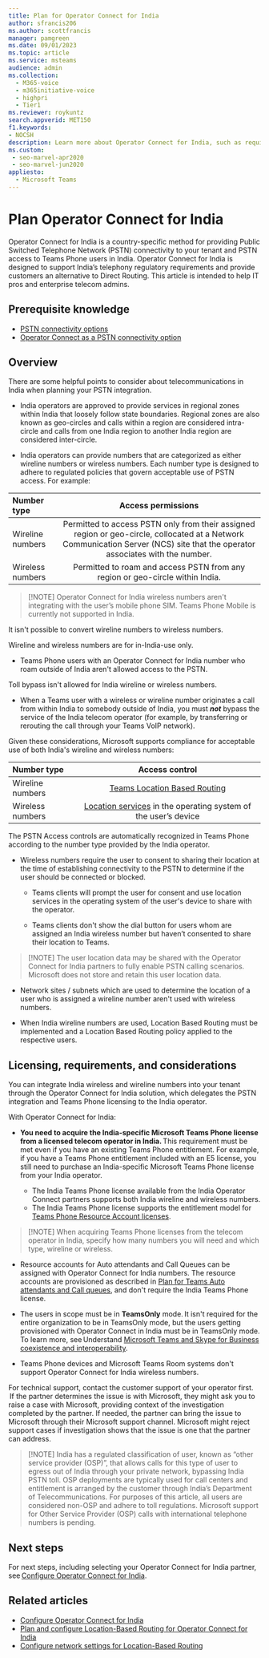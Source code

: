 ```yaml
---
title: Plan for Operator Connect for India
author: sfrancis206
ms.author: scottfrancis
manager: pamgreen
ms.date: 09/01/2023
ms.topic: article
ms.service: msteams
audience: admin
ms.collection: 
  - M365-voice
  - m365initiative-voice
  - highpri
  - Tier1
ms.reviewer: roykuntz
search.appverid: MET150
f1.keywords:
- NOCSH
description: Learn more about Operator Connect for India, such as requirements and planning for deployment.
ms.custom: 
 - seo-marvel-apr2020
 - seo-marvel-jun2020
appliesto: 
  - Microsoft Teams
---
```


# Plan Operator Connect for India

Operator Connect for India is a country-specific method for providing Public Switched Telephone Network (PSTN) connectivity to your tenant and PSTN access to Teams Phone users in India. Operator Connect for India is designed to support India’s telephony regulatory requirements and provide customers an alternative to Direct Routing. This article is intended to help IT pros and enterprise telecom admins.

## Prerequisite knowledge

- [PSTN connectivity options](pstn-connectivity.md)
- [Operator Connect as a PSTN connectivity option](operator-connect-plan.md)

## Overview

There are some helpful points to consider about telecommunications in India when planning your PSTN integration.

- India operators are approved to provide services in regional zones within India that loosely follow state boundaries. Regional zones are also known as geo-circles and calls within a region are considered intra-circle and calls from one India region to another India region are considered inter-circle.

- India operators can provide numbers that are categorized as either wireline numbers or wireless numbers. Each number type is designed to adhere to regulated policies that govern acceptable use of PSTN access. For example:

|**Number type**|**Access permissions**|
|:--- |:---: |
|Wireline numbers | Permitted to access PSTN only from their assigned region or geo-circle, collocated at a Network Communication Server (NCS) site that the operator associates with the number. |
|Wireless numbers | Permitted to roam and access PSTN from any region or geo-circle within India. |

>
> [!NOTE]
> Operator Connect for India wireless numbers aren't integrating with the user’s mobile phone SIM. Teams Phone Mobile is currently not supported in India.

It isn't possible to convert wireline numbers to wireless numbers.

Wireline and wireless numbers are for in-India-use only.

- Teams Phone users with an Operator Connect for India number who roam outside of India aren't allowed access to the PSTN.

Toll bypass isn't allowed for India wireline or wireless numbers.

- When a Teams user with a wireless or wireline number originates a call from within India to somebody outside of India, you must ***not*** bypass the service of the India telecom operator (for example, by transferring or rerouting the call through your Teams VoIP network).

Given these considerations, Microsoft supports compliance for acceptable use of both India's wireline and wireless numbers:

|**Number type**|**Access control**|
|:--- |:---: |
|Wireline numbers | [Teams Location Based Routing](location-based-routing-india-plan.md) |
|Wireless numbers | [Location services](https://support.microsoft.com/windows/windows-location-service-and-privacy-3a8eee0a-5b0b-dc07-eede-2a5ca1c49088) in the operating system of the user’s device  |

The PSTN Access controls are automatically recognized in Teams Phone according to the number type provided by the India operator.

- Wireless numbers require the user to consent to sharing their location at the time of establishing connectivity to the PSTN to determine if the user should be connected or blocked.

  - Teams clients will prompt the user for consent and use location services in the operating system of the user's device to share with the operator.

  - Teams clients don't show the dial button for users whom are assigned an India wireless number but haven’t consented to share their location to Teams.  

>
> [!NOTE]
> The user location data may be shared with the Operator Connect for India partners to fully enable PSTN calling scenarios. Microsoft does not store and retain this user location data.  

- Network sites / subnets which are used to determine the location of a user who is assigned a wireline number aren't used with wireless numbers.

- When India wireline numbers are used, Location Based Routing must be implemented and a Location Based Routing policy applied to the respective users.  

## Licensing, requirements, and considerations

You can integrate India wireless and wireline numbers into your tenant through the Operator Connect for India solution, which delegates the PSTN integration and Teams Phone licensing to the India operator.

With Operator Connect for India:

- **You need to acquire the India-specific Microsoft Teams Phone license from a licensed telecom operator in India.** This requirement must be met even if you have an existing Teams Phone entitlement. For example, if you have a Teams Phone entitlement included with an E5 license, you still need to purchase an India-specific Microsoft Teams Phone license from your India operator.

  - The India Teams Phone license available from the India Operator Connect partners supports both India wireline and wireless numbers.
  - The India Teams Phone license supports the entitlement model for [Teams Phone Resource Account licenses](teams-add-on-licensing\virtual-user.md).

>
> [!NOTE]
> When acquiring Teams Phone licenses from the telecom operator in India, specify how many numbers you will need and which type, wireline or wireless.

- Resource accounts for Auto attendants and Call Queues can be assigned with Operator Connect for India numbers. The resource accounts are provisioned as described in [Plan for Teams Auto attendants and Call queues](plan-auto-attendant-call-queue.md), and don't require the India Teams Phone license.

- The users in scope must be in **TeamsOnly** mode. It isn't required for the entire organization to be in TeamsOnly mode, but the users getting provisioned with Operator Connect in India must be in TeamsOnly mode. To learn more, see Understand [Microsoft Teams and Skype for Business coexistence and interoperability](teams-and-skypeforbusiness-coexistence-and-interoperability.md).

- Teams Phone devices and Microsoft Teams Room systems don't support Operator Connect for India wireless numbers.

For technical support, contact the customer support of your operator first.  If the partner determines the issue is with Microsoft, they might ask you to raise a case with Microsoft, providing context of the investigation completed by the partner. If needed, the partner can bring the issue to Microsoft through their Microsoft support channel. Microsoft might reject support cases if investigation shows that the issue is one that the partner can address.

>
> [!NOTE]
> India has a regulated classification of user, known as “other service provider (OSP)”, that allows calls for this type of user to egress out of India through your private network, bypassing India PSTN toll. OSP deployments are typically used for call centers and entitlement is arranged by the customer through India’s Department of Telecommunications. For purposes of this article, all users are considered non-OSP  and adhere to toll regulations. Microsoft support for Other Service Provider (OSP) calls with international telephone numbers is pending.

## Next steps

For next steps, including selecting your Operator Connect for India partner, see [Configure Operator Connect for India](operator-connect-india-configure.md).

## Related articles

- [Configure Operator Connect for India](operator-connect-india-configure.md)
- [Plan and configure Location-Based Routing for Operator Connect for India](location-based-routing-india-plan.md)
- [Configure network settings for Location-Based Routing](location-based-routing-configure-network-settings.md)